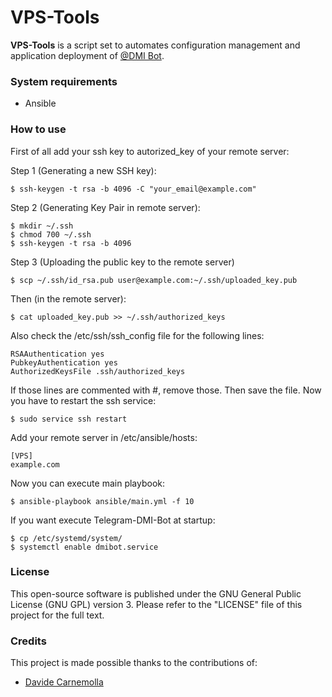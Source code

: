 # VPS-Tools
**VPS-Tools** is a script set to automates configuration management and application deployment of [@DMI Bot](https://github.com/UNICT-DMI/Telegram-DMI-Bot).

### System requirements
- Ansible

### How to use
First of all add your ssh key to autorized_key of your remote server:

Step 1 (Generating a new SSH key):
```
$ ssh-keygen -t rsa -b 4096 -C "your_email@example.com"
```
Step 2 (Generating Key Pair in remote server):
```
$ mkdir ~/.ssh
$ chmod 700 ~/.ssh
$ ssh-keygen -t rsa -b 4096
```
Step 3 (Uploading the public key to the remote server)
```
$ scp ~/.ssh/id_rsa.pub user@example.com:~/.ssh/uploaded_key.pub
```
Then (in the remote server):
```
$ cat uploaded_key.pub >> ~/.ssh/authorized_keys
```
Also check the /etc/ssh/ssh_config file for the following lines:
```
RSAAuthentication yes
PubkeyAuthentication yes
AuthorizedKeysFile .ssh/authorized_keys
```
If those lines are commented with #, remove those. Then save the file. Now you have to restart the ssh service:
```
$ sudo service ssh restart
```

Add your remote server in /etc/ansible/hosts:
```
[VPS]
example.com
```

Now you can execute main playbook:
```
$ ansible-playbook ansible/main.yml -f 10
```

If you want execute Telegram-DMI-Bot at startup:
```
$ cp /etc/systemd/system/
$ systemctl enable dmibot.service
```

### License
This open-source software is published under the GNU General Public License (GNU GPL) version 3. Please refer to the "LICENSE" file of this project for the full text.

### Credits
This project is made possible thanks to the contributions of:
- [Davide Carnemolla](https://github.com/daxcpp)

